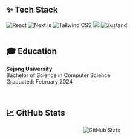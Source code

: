 <!--
**ejinn1/ejinn1** is a ✨ _special_ ✨ repository because its `README.md` (this file) appears on your GitHub profile.

Here are some ideas to get you started:

- 🔭 I’m currently working on ...
- 🌱 I’m currently learning ...
- 👯 I’m looking to collaborate on ...
- 🤔 I’m looking for help with ...
- 💬 Ask me about ...
- 📫 How to reach me: ...
- 😄 Pronouns: ...
- ⚡ Fun fact: ...
-->

<!-- 내용 부분 -->
## ✨ Tech Stack

<div>
  <img src="https://img.shields.io/badge/react-20232a.svg?style=for-the-badge&logo=react&logoColor=61DAFB" alt="React" />
  <img src="https://img.shields.io/badge/next.js-000000.svg?style=for-the-badge&logo=nextdotjs&logoColor=white" alt="Next.js" />
  <img src="https://img.shields.io/badge/tailwindcss-38b2ac.svg?style=for-the-badge&logo=tailwind-css&logoColor=white" alt="Tailwind CSS" />
  <img src="https://img.shields.io/badge/typescript-007ACC.svg?style=for-the-badge&logo=typescript&logoColor=white" />
  <img src="https://img.shields.io/badge/zustand-777BB4.svg?style=for-the-badge&logo=zustand&logoColor=white" alt="Zustand" />
</div>

<br>

<!--

## 📚 Studying
<div align="center">
  <img src="https://img.shields.io/badge/styled--components-db7093.svg?style=for-the-badge&logo=styled-components&logoColor=white" />&nbsp;
  <img src="https://img.shields.io/badge/typescript-007ACC.svg?style=for-the-badge&logo=typescript&logoColor=white" />&nbsp;
<img src="https://img.shields.io/badge/babel-F9DC3E.svg?style=for-the-badge&logo=babel&logoColor=black" />&nbsp;
  <img src="https://img.shields.io/badge/webpack-8DD6F9.svg?style=for-the-badge&logo=webpack&logoColor=black" />
    <img src="https://img.shields.io/badge/jest-C21325.svg?style=for-the-badge&logo=jest&logoColor=white" />&nbsp;
  <img src="https://img.shields.io/badge/cypress-17202C.svg?style=for-the-badge&logo=cypress&logoColor=white" />&nbsp;
 <img src="https://img.shields.io/badge/supabase-3ECF8E.svg?style=for-the-badge&logo=supabase&logoColor=white" />
</div>
-->

## 🎓 Education

**Sejong University**  
Bachelor of Science in Computer Science  
Graduated: February 2024

<br />

## 📈 GitHub Stats

<div align="center">
  <img src="https://github-readme-stats.vercel.app/api?username=ejinn1&show_icons=true&theme=dark" alt="GitHub Stats" />
</div>

<!--
## 📫 Contact

- **Email**: your.email@example.com
- **LinkedIn**: [Your LinkedIn Profile](https://www.linkedin.com/in/yourprofile)
- **Website**: [Your Personal Website](https://yourwebsite.com)
-->

<!--
<br>

<h3 align="center">🛠 Tools 🛠</h3>
<div align="center">
  <img src="https://img.shields.io/badge/git-F05033.svg?style=for-the-badge&logo=git&logoColor=white" />&nbsp;
  <img src="https://img.shields.io/badge/github-181717.svg?style=for-the-badge&logo=github&logoColor=white" />&nbsp;
  <img src="https://img.shields.io/badge/Notion-F3F3F3.svg?style=for-the-badge&logo=notion&logoColor=black" />&nbsp;
  <img src="https://img.shields.io/badge/VSCode-2C2C32.svg?style=for-the-badge&logo=visual-studio-code&logoColor=22ABF3" />&nbsp;
</div>

<br>

<div align="center">
  <img src="https://img.shields.io/badge/jira-0052CC.svg?style=for-the-badge&logo=jira&logoColor=white" />&nbsp;
  <img src="https://img.shields.io/badge/figma-F24E1E.svg?style=for-the-badge&logo=figma&logoColor=white" />&nbsp;
  <img src="https://img.shields.io/badge/slack-4A154B.svg?style=for-the-badge&logo=slack&logoColor=white" />
</div>




<div align="center">
  <img src="https://img.shields.io/badge/adobe%20photoshop-08253c.svg?style=for-the-badge&logo=adobe%20photoshop&logoColor=37abff" />&nbsp
  <img src="https://img.shields.io/badge/figma-F24E1E.svg?style=for-the-badge&logo=figma&logoColor=white" />&nbsp
</div>

-->

<br>

<!--
### Honors & Awards 🏆

- **Dean's List**: Spring 2021, Fall 2021, Spring 2022
- **Best Project Award**: Capstone Design, Fall 2022

-->


<br>
<!--
<h3 align="center">📫 Contact 📫</h3>
<div align="center">
  <a href="https://velog.io/@oka1313">
    <img src="https://img.shields.io/badge/Velog-1EBC8F?style=for-the-badge&logo=velog&logoColor=white" />&nbsp
  </a>
  <a href="mailto:oka1313@gmail.com">
    <img
      src="https://img.shields.io/badge/oka1313@gmail.com-D14836?style=for-the-badge&logo=gmail&logoColor=white"/>&nbsp
  </a>
</div>
-->

